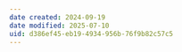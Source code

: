 ```yaml
---
date created: 2024-09-19
date modified: 2025-07-10
uid: d386ef45-eb19-4934-956b-76f9b82c57c5
---
```

